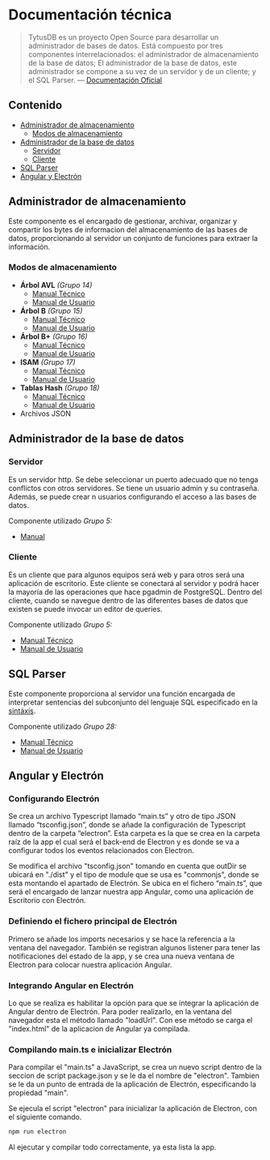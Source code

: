 # Documentación técnica
> TytusDB es un proyecto Open Source para desarrollar un administrador de bases de datos. Está compuesto por tres componentes interrelacionados: el administrador de almacenamiento de la base de datos; El administrador de la base de datos, este administrador se compone a su vez de un servidor y de un cliente; y el SQL Parser.  — [Documentación Oficial](https://github.com/tytusdb/tytus)

## Contenido
- [Administrador de almacenamiento](#adminStorage)
    - [Modos de almacenamiento](#storageMode)
- [Administrador de la base de datos](#adminDB)
    - [Servidor](#server)
    - [Cliente](#client)
- [SQL Parser](#parser)
- [Angular y Electrón](#angularElectron)


## Administrador de almacenamiento<a name="adminStorage"></a>
Este componente es el encargado de gestionar, archivar, organizar y compartir los bytes de informacion del almacenamiento de las bases de datos, proporcionando al servidor un conjunto de funciones para extraer la información.

### Modos de almacenamiento<a name="storageMode"></a>
- **Árbol AVL** *(Grupo 14)*
    - [Manual Técnico](../storage/AVL/docs/TechnicalManual.md)
    - [Manual de Usuario](../storage/AVL/docs/UserManual.md)
- **Árbol B** *(Grupo 15)*
    - [Manual Técnico](../storage/BTree/docs/Manual_de_Usuario.md)
    - [Manual de Usuario](../storage/BTree/docs/Manual_Tecnico.md)
- **Árbol B+** *(Grupo 16)*
    - [Manual Técnico](../storage/BPTree/doc/techManual_doc.md)
    - [Manual de Usuario](../storage/BPTree/doc/userManual_doc.md)
- **ISAM** *(Grupo 17)*
    - [Manual Técnico](../storage/ISAM/doc/Technical_guide.md)
    - [Manual de Usuario](../storage/ISAM/doc/user_guide.md)
- **Tablas Hash** *(Grupo 18)*
    - [Manual Técnico](../storage/Hash/docs/Manual_tecnico.md)
    - [Manual de Usuario](../storage/Hash/docs/Manual_de_usuario.md)
- Archivos JSON

## Administrador de la base de datos<a name="adminDB"></a>
### Servidor<a name="server"></a>
Es un servidor http. Se debe seleccionar un puerto adecuado que no tenga conflictos con otros servidores. Se tiene un usuario admin y su contraseña. Además, se puede crear n usuarios configurando el acceso a las bases de datos.

Componente utilizado *Grupo 5:*
- [Manual](../server/README.md)

### Cliente<a name="client"></a>
Es un cliente que para algunos equipos será web y para otros será una aplicación de escritorio. Este cliente se conectará al servidor y podrá hacer la mayoría de las operaciones que hace pgadmin de PostgreSQL. Dentro del cliente, cuando se navegue dentro de las diferentes bases de datos que existen se puede invocar un editor de queries.

Componente utilizado *Grupo 5:*
- [Manual Técnico](../client/team05/TECNICO.md)
- [Manual de Usuario](../client/team05/README.md)

## SQL Parser<a name="parser"></a>
Este componente proporciona al servidor una función encargada de interpretar sentencias del subconjunto del lenguaje SQL especificado en la [sintáxis](../docs/sql_syntax/README.md).

Componente utilizado *Grupo 28:*
- [Manual Técnico](../parserT28/docs/Manual_Tecnico.md)
- [Manual de Usuario](../parserT28/docs/Manual_de_Usuario.md)

## Angular y Electrón<a name="angularElectron"></a>
### Configurando Electrón
Se crea un archivo Typescript llamado “main.ts” y otro de tipo JSON llamado “tsconfig.json”, donde se añade la configuración de Typescript dentro de la carpeta “electron”.
Esta carpeta es la que se crea en la carpeta raíz de la app el cual será el back-end de Electron y es donde se va a configurar todos los eventos relacionados con Electron.

Se modifica el archivo "tsconfig.json" tomando en cuenta que outDir se ubicará en "./dist" y el tipo de module que se usa es "commonjs", donde se esta montando el apartado de Electrón. Se ubica en el fichero “main.ts”, que será el encargado de lanzar nuestra app Angular, como una aplicación de Escritorio con Electrón.

### Definiendo el fichero principal de Electrón
Primero se añade los imports necesarios y se hace la referencia a la ventana del navegador.
También se registran algunos listener para tener las notificaciones del estado de la app, y se crea una nueva ventana de Electron para colocar nuestra aplicación Angular.

### Integrando Angular en Electrón
Lo que se realiza es habilitar la opción para que se integrar la aplicación de Angular dentro de Electrón. Para poder realizarlo, en la ventana del navegador esta el método llamado "loadUrl". Con ese método se carga el "index.html" de la aplicacion de Angular ya compilada.

### Compilando main.ts e inicializar Electrón
Para compilar el "main.ts" a JavaScript, se crea un nuevo script dentro de la seccion de script package.json y se le da el nombre de "electron". Tambien se le da un punto de entrada de la aplicación de Electrón, especificando la propiedad "main".

Se ejecula el script "electron" para inicializar la aplicación de Electron, con el siguiente comando.
``` bash
npm run electron
```
Al ejecutar y compilar todo correctamente, ya esta lista la app.
